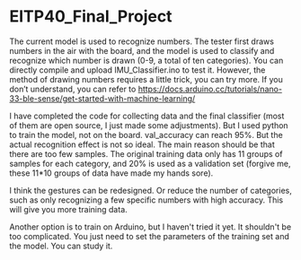 # EITP40_Final_Project
The current model is used to recognize numbers. The tester first draws numbers in the air with the board, and the model is used to classify and recognize which number is drawn (0-9, a total of ten categories). You can directly compile and upload IMU_Classifier.ino to test it. However, the method of drawing numbers requires a little trick, you can try more. If you don’t understand, you can refer to https://docs.arduino.cc/tutorials/nano-33-ble-sense/get-started-with-machine-learning/

I have completed the code for collecting data and the final classifier (most of them are open source, I just made some adjustments). But I used python to train the model, not on the board. val_accuracy can reach 95%. But the actual recognition effect is not so ideal. The main reason should be that there are too few samples. The original training data only has 11 groups of samples for each category, and 20% is used as a validation set (forgive me, these 11*10 groups of data have made my hands sore).

I think the gestures can be redesigned. Or reduce the number of categories, such as only recognizing a few specific numbers with high accuracy. This will give you more training data.

Another option is to train on Arduino, but I haven't tried it yet. It shouldn't be too complicated. You just need to set the parameters of the training set and the model. You can study it.